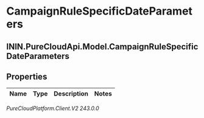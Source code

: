 # CampaignRuleSpecificDateParameters

## ININ.PureCloudApi.Model.CampaignRuleSpecificDateParameters

## Properties

|Name | Type | Description | Notes|
|------------ | ------------- | ------------- | -------------|



_PureCloudPlatform.Client.V2 243.0.0_
